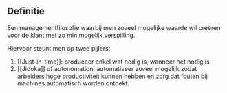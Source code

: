 ## Definitie
Een managementfilosofie waarbij men zoveel mogelijke waarde wil creëren voor de klant met zo min mogelijk verspilling.

Hiervoor steunt men op twee pijlers:
1. [[Just-in-time]]: produceer enkel wat nodig is, wanneer het nodig is
2. [[Jidoka]] of autonomation: automatiseer zoveel mogelijk zodat arbeiders hoge productiviteit kunnen hebben en zorg dat fouten bij machines automatisch worden ontdekt.

